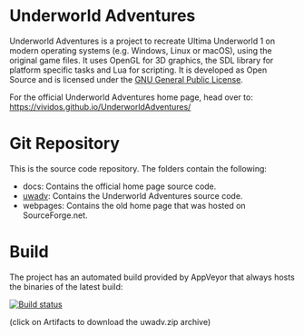# Underworld Adventures

Underworld Adventures is a
project to recreate Ultima Underworld 1 on modern operating systems (e.g.
Windows, Linux or macOS), using the original game files. It uses OpenGL for 3D
graphics, the SDL library for platform specific tasks and Lua for scripting.
It is developed as Open Source and is licensed under the
[GNU General Public License](uwadv/LICENSE).

For the official Underworld Adventures home page, head over to:
https://vividos.github.io/UnderworldAdventures/

# Git Repository

This is the source code repository. The folders contain the following:

* docs: Contains the official home page source code.
* [uwadv](uwadv/README.md): Contains the Underworld Adventures source code.
* webpages: Contains the old home page that was hosted on SourceForge.net.

# Build

The project has an automated build provided by AppVeyor that always hosts the
binaries of the latest build:

[![Build status](https://ci.appveyor.com/api/projects/status/pi4hkego4ja858u4?svg=true)](https://ci.appveyor.com/project/vividos/underworldadventures)

(click on Artifacts to download the uwadv.zip archive)
